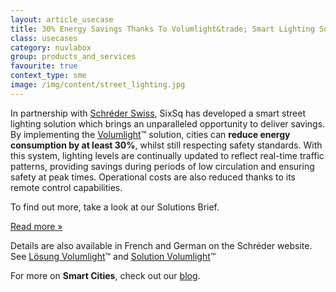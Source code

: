 ```yaml
---
layout: article_usecase
title: 30% Energy Savings Thanks To Volumlight&trade; Smart Lighting Solution
class: usecases
category: nuvlabox
group: products_and_services
favourite: true
context_type: sme
image: /img/content/street_lighting.jpg
---
```

In partnership with [Schréder Swiss](http://www.schreder.com/fr-ch), SixSq has developed a smart street lighting solution which brings an unparalleled opportunity to deliver savings.  By implementing the [Volumlight](http://www.schreder.com/fr-ch/aboutus/Volumlight)&trade; solution, cities can **reduce energy consumption by at least 30%**, whilst still respecting safety standards. With this system, lighting levels are continually updated to reflect real-time traffic patterns, providing savings during periods of low circulation and ensuring safety at peak times. Operational costs are also reduced thanks to its remote control capabilities.

To find out more, take a look at our Solutions Brief.

<a href="https://media.sixsq.com/hubfs/Marketing%20Materials/Solutions%20Brief/NuvlaBox%20Smart%20Street%20Lighting%20Application%202018.pdf" class="btn btn-primary btn-lg">
      Read more &raquo;</a>

Details are also available in French and German on the Schréder website. See [Lösung Volumlight](http://www.schreder.com/de-ch/aboutus/losung-volumlight)&trade; and [Solution Volumlight](http://www.schreder.com/fr-ch/aboutus/Volumlight)&trade;

For more on **Smart Cities**, check out our [blog](http://media.sixsq.com/blog/what-is-a-smart-city).